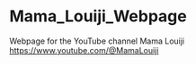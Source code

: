 # Mama_Louiji_Webpage
Webpage for the YouTube channel Mama Louiji https://www.youtube.com/@MamaLouiji

